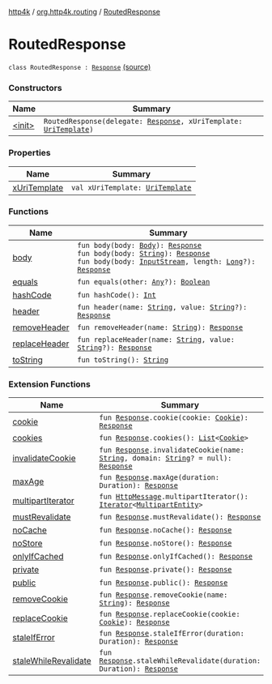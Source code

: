 [http4k](../../index.md) / [org.http4k.routing](../index.md) / [RoutedResponse](./index.md)

# RoutedResponse

`class RoutedResponse : `[`Response`](../../org.http4k.core/-response/index.md) [(source)](https://github.com/http4k/http4k/blob/master/http4k-core/src/main/kotlin/org/http4k/routing/routing.kt#L129)

### Constructors

| Name | Summary |
|---|---|
| [&lt;init&gt;](-init-.md) | `RoutedResponse(delegate: `[`Response`](../../org.http4k.core/-response/index.md)`, xUriTemplate: `[`UriTemplate`](../../org.http4k.core/-uri-template/index.md)`)` |

### Properties

| Name | Summary |
|---|---|
| [xUriTemplate](x-uri-template.md) | `val xUriTemplate: `[`UriTemplate`](../../org.http4k.core/-uri-template/index.md) |

### Functions

| Name | Summary |
|---|---|
| [body](body.md) | `fun body(body: `[`Body`](../../org.http4k.core/-body/index.md)`): `[`Response`](../../org.http4k.core/-response/index.md)<br>`fun body(body: `[`String`](https://kotlinlang.org/api/latest/jvm/stdlib/kotlin/-string/index.html)`): `[`Response`](../../org.http4k.core/-response/index.md)<br>`fun body(body: `[`InputStream`](http://docs.oracle.com/javase/6/docs/api/java/io/InputStream.html)`, length: `[`Long`](https://kotlinlang.org/api/latest/jvm/stdlib/kotlin/-long/index.html)`?): `[`Response`](../../org.http4k.core/-response/index.md) |
| [equals](equals.md) | `fun equals(other: `[`Any`](https://kotlinlang.org/api/latest/jvm/stdlib/kotlin/-any/index.html)`?): `[`Boolean`](https://kotlinlang.org/api/latest/jvm/stdlib/kotlin/-boolean/index.html) |
| [hashCode](hash-code.md) | `fun hashCode(): `[`Int`](https://kotlinlang.org/api/latest/jvm/stdlib/kotlin/-int/index.html) |
| [header](header.md) | `fun header(name: `[`String`](https://kotlinlang.org/api/latest/jvm/stdlib/kotlin/-string/index.html)`, value: `[`String`](https://kotlinlang.org/api/latest/jvm/stdlib/kotlin/-string/index.html)`?): `[`Response`](../../org.http4k.core/-response/index.md) |
| [removeHeader](remove-header.md) | `fun removeHeader(name: `[`String`](https://kotlinlang.org/api/latest/jvm/stdlib/kotlin/-string/index.html)`): `[`Response`](../../org.http4k.core/-response/index.md) |
| [replaceHeader](replace-header.md) | `fun replaceHeader(name: `[`String`](https://kotlinlang.org/api/latest/jvm/stdlib/kotlin/-string/index.html)`, value: `[`String`](https://kotlinlang.org/api/latest/jvm/stdlib/kotlin/-string/index.html)`?): `[`Response`](../../org.http4k.core/-response/index.md) |
| [toString](to-string.md) | `fun toString(): `[`String`](https://kotlinlang.org/api/latest/jvm/stdlib/kotlin/-string/index.html) |

### Extension Functions

| Name | Summary |
|---|---|
| [cookie](../../org.http4k.core.cookie/cookie.md) | `fun `[`Response`](../../org.http4k.core/-response/index.md)`.cookie(cookie: `[`Cookie`](../../org.http4k.core.cookie/-cookie/index.md)`): `[`Response`](../../org.http4k.core/-response/index.md) |
| [cookies](../../org.http4k.core.cookie/cookies.md) | `fun `[`Response`](../../org.http4k.core/-response/index.md)`.cookies(): `[`List`](https://kotlinlang.org/api/latest/jvm/stdlib/kotlin.collections/-list/index.html)`<`[`Cookie`](../../org.http4k.core.cookie/-cookie/index.md)`>` |
| [invalidateCookie](../../org.http4k.core.cookie/invalidate-cookie.md) | `fun `[`Response`](../../org.http4k.core/-response/index.md)`.invalidateCookie(name: `[`String`](https://kotlinlang.org/api/latest/jvm/stdlib/kotlin/-string/index.html)`, domain: `[`String`](https://kotlinlang.org/api/latest/jvm/stdlib/kotlin/-string/index.html)`? = null): `[`Response`](../../org.http4k.core/-response/index.md) |
| [maxAge](../../org.http4k.core/max-age.md) | `fun `[`Response`](../../org.http4k.core/-response/index.md)`.maxAge(duration: Duration): `[`Response`](../../org.http4k.core/-response/index.md) |
| [multipartIterator](../../org.http4k.core/multipart-iterator.md) | `fun `[`HttpMessage`](../../org.http4k.core/-http-message/index.md)`.multipartIterator(): `[`Iterator`](https://kotlinlang.org/api/latest/jvm/stdlib/kotlin.collections/-iterator/index.html)`<`[`MultipartEntity`](../../org.http4k.core/-multipart-entity/index.md)`>` |
| [mustRevalidate](../../org.http4k.core/must-revalidate.md) | `fun `[`Response`](../../org.http4k.core/-response/index.md)`.mustRevalidate(): `[`Response`](../../org.http4k.core/-response/index.md) |
| [noCache](../../org.http4k.core/no-cache.md) | `fun `[`Response`](../../org.http4k.core/-response/index.md)`.noCache(): `[`Response`](../../org.http4k.core/-response/index.md) |
| [noStore](../../org.http4k.core/no-store.md) | `fun `[`Response`](../../org.http4k.core/-response/index.md)`.noStore(): `[`Response`](../../org.http4k.core/-response/index.md) |
| [onlyIfCached](../../org.http4k.core/only-if-cached.md) | `fun `[`Response`](../../org.http4k.core/-response/index.md)`.onlyIfCached(): `[`Response`](../../org.http4k.core/-response/index.md) |
| [private](../../org.http4k.core/private.md) | `fun `[`Response`](../../org.http4k.core/-response/index.md)`.private(): `[`Response`](../../org.http4k.core/-response/index.md) |
| [public](../../org.http4k.core/public.md) | `fun `[`Response`](../../org.http4k.core/-response/index.md)`.public(): `[`Response`](../../org.http4k.core/-response/index.md) |
| [removeCookie](../../org.http4k.core.cookie/remove-cookie.md) | `fun `[`Response`](../../org.http4k.core/-response/index.md)`.removeCookie(name: `[`String`](https://kotlinlang.org/api/latest/jvm/stdlib/kotlin/-string/index.html)`): `[`Response`](../../org.http4k.core/-response/index.md) |
| [replaceCookie](../../org.http4k.core.cookie/replace-cookie.md) | `fun `[`Response`](../../org.http4k.core/-response/index.md)`.replaceCookie(cookie: `[`Cookie`](../../org.http4k.core.cookie/-cookie/index.md)`): `[`Response`](../../org.http4k.core/-response/index.md) |
| [staleIfError](../../org.http4k.core/stale-if-error.md) | `fun `[`Response`](../../org.http4k.core/-response/index.md)`.staleIfError(duration: Duration): `[`Response`](../../org.http4k.core/-response/index.md) |
| [staleWhileRevalidate](../../org.http4k.core/stale-while-revalidate.md) | `fun `[`Response`](../../org.http4k.core/-response/index.md)`.staleWhileRevalidate(duration: Duration): `[`Response`](../../org.http4k.core/-response/index.md) |

